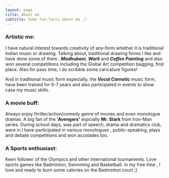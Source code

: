 ```yaml
---
layout: page
title: About me
subtitle: Some fun-facts about me ;)
---
```




### Artistic me:

I have natural interest towards creativity of any-form whether it is traditional Indian music or drawing. Talking about, traditional drawing forms I like and have done some of them : <em><b> Madhubani</b></em>, <em><b> Warli</b></em> and <em><b> Coffee Painting</b></em> and also won several competitions including the Global Art competition bagging, first place. Also for pass time, I do scribble some  caricature figures!

And in traditional music form especially, the <em><b>Vocal Carnatic </b></em> music form, have been trained for 6-7 years and also participated in events to show case my music skills.


### A movie buff:

Always enjoy thriller/action/comedy genre of movies and even monologue dramas. A big fan of the <b> 'Avengers'</b> espcially <b> Mr. Stark </b>from Iron-Man series. During school days, was part of speech, drama and dramatics club, were in I have participated in various monologues , public-speaking, plays and debate competitions and won accolades too.


### A Sports enthusiast:

Keen follower of the Olympics and other international tournaments. Love sports games like Badminton, Swimming and Basketball. In my free time , I love and ready to burn some calories on the Badminton court ;)




